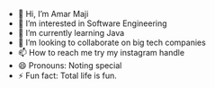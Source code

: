 - 👋 Hi, I’m Amar Maji    
- 👀 I’m interested in Software Engineering
- 🌱 I’m currently learning Java 
- 💞️ I’m looking to collaborate on big tech companies
- 📫 How to reach me try my instagram handle
- 😄 Pronouns: Noting special
- ⚡ Fun fact: Total life is fun.

<!---
amarX007/amarX007 is a ✨ special ✨ repository because its `README.md` (this file) appears on your GitHub profile.
You can click the Preview link to take a look at your changes.
--->
